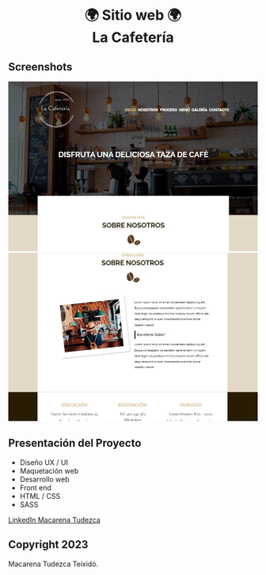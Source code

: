 <h1 align="center">🌍 Sitio web 🌍  <br>La Cafetería </h1>

## Screenshots
![Ecommerce de muebles](screenshot.jpg)
![Ecommerce de muebles](screenshot2.jpg)

## Presentación del Proyecto

* Diseño UX / UI
* Maquetación web
* Desarrollo web
* Front end
* HTML / CSS
* SASS

[LinkedIn Macarena Tudezca](https://www.linkedin.com/in/macarenatudezca/)
## Copyright 2023

Macarena Tudezca Teixidó.